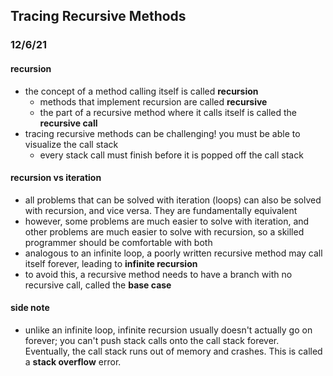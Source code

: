 ## Tracing Recursive Methods
### 12/6/21
#### recursion
- the concept of a method calling itself is called __recursion__
	- methods that implement recursion are called __recursive__
	- the part of a recursive method where it calls itself is called the __recursive call__
- tracing recursive methods can be challenging! you must be able to visualize the call stack
	- every stack call must finish before it is popped off the call stack

#### recursion vs iteration
- all problems that can be solved with iteration (loops) can also be solved with recursion, and vice versa. They are fundamentally equivalent
- however, some problems are much easier to solve with iteration, and other problems are much easier to solve with recursion, so a skilled programmer should be comfortable with both
- analogous to an infinite loop, a poorly written recursive method may call itself forever, leading to __infinite recursion__
- to avoid this, a recursive method needs to have a branch with no recursive call, called the __base case__

#### side note
- unlike an infinite loop, infinite recursion usually doesn't actually go on forever; you can't push stack calls onto the call stack forever. Eventually, the call stack runs out of memory and crashes. This is called a __stack overflow__ error.